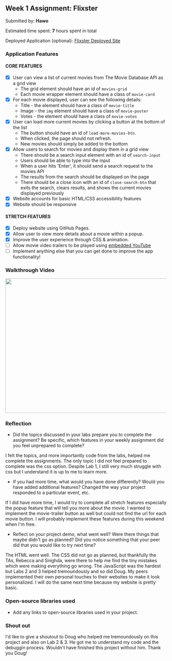 ## Week 1 Assignment: Flixster

Submitted by: **Hawo**

Estimated time spent: **7** hours spent in total

Deployed Application (optional): [Flixster Deployed Site](ADD_LINK_HERE)

### Application Features

#### CORE FEATURES

- [x] User can view a list of current movies from The Movie Database API as a grid view
  - The grid element should have an id of `movies-grid`
  - Each movie wrapper element should have a class of `movie-card`
- [x] For each movie displayed, user can see the following details:
  - Title - the element should have a class of `movie-title`
  - Image - the `img` element should have a class of `movie-poster`
  - Votes - the element should have a class of `movie-votes`
- [x] User can load more current movies by clicking a button at the bottom of the list
  - The button should have an id of `load-more-movies-btn`.
  - When clicked, the page should not refresh.
  - New movies should simply be added to the bottom
- [x] Allow users to search for movies and display them in a grid view
  - There should be a search input element with an id of `search-input`
  - Users should be able to type into the input
  - When a user hits 'Enter', it should send a search request to the movies API
  - The results from the search should be displayed on the page
  - There should be a close icon with an id of `close-search-btn` that exits the search, clears results, and shows the current movies displayed previously
- [x] Website accounts for basic HTML/CSS accessibility features
- [x] Website should be responsive

#### STRETCH FEATURES

- [x] Deploy website using GitHub Pages. 
- [x] Allow user to view more details about a movie within a popup.
- [x] Improve the user experience through CSS & animation.
- [ ] Allow movie video trailers to be played using [embedded YouTube](https://support.google.com/youtube/answer/171780?hl=en)
- [ ] Implement anything else that you can get done to improve the app functionality!

### Walkthrough Video

<p>
  <img align="center" src="https://github.com/hawoissa/Flixster-Website/blob/main/ezgif.com-gif-maker.gif" width="600" height="420" />
</p>

### Reflection

* Did the topics discussed in your labs prepare you to complete the assignment? Be specific, which features in your weekly assignment did you feel unprepared to complete?

I felt the topics, and more importantly code from the labs, helped me complete the assignments. The only topic I did not feel prepared to complete was the css option. Despite Lab 1, I still very much struggle with css but I understand it is up to me to learn more.

* If you had more time, what would you have done differently? Would you have added additional features? Changed the way your project responded to a particular event, etc.
  
If I did have more time, I would try to complete all stretch features especially the popup feature that will tell you more about the movie. I wanted to implement the movie-trailer button as well but could not find the url for each movie button. I will probably implement these features during this weekend when I'm free.

* Reflect on your project demo, what went well? Were there things that maybe didn't go as planned? Did you notice something that your peer did that you would like to try next time?

The HTML went well. The CSS did not go as planned, but thankfully the TAs, Rebecca and Snighda, were there to help me find the tiny mistakes which were making everything go wrong. The JavaScript was the hardest but Labs 2 and 3 helped tremoundously and so did Doug. My peers implemented their own personal touches to their websites to make it look personalized. I will do the same next time because my website is pretty basic.

### Open-source libraries used

- Add any links to open-source libraries used in your project.

### Shout out

I'd like to give a shoutout to Doug who helped me tremoundously on this project and also on Lab 2 & 3. He got me to understand my code and the debuggin process. Wouldn't have finished this project without him. Thank you Doug!
